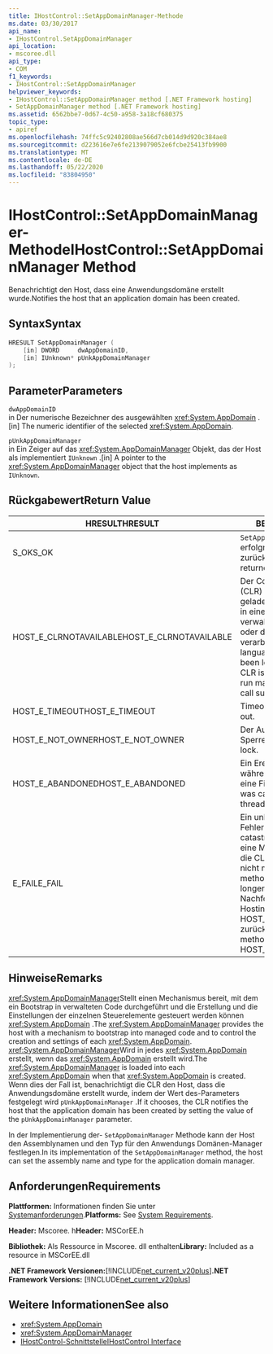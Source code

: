 ```yaml
---
title: IHostControl::SetAppDomainManager-Methode
ms.date: 03/30/2017
api_name:
- IHostControl.SetAppDomainManager
api_location:
- mscoree.dll
api_type:
- COM
f1_keywords:
- IHostControl::SetAppDomainManager
helpviewer_keywords:
- IHostControl::SetAppDomainManager method [.NET Framework hosting]
- SetAppDomainManager method [.NET Framework hosting]
ms.assetid: 6562bbe7-0d67-4c50-a958-3a18cf680375
topic_type:
- apiref
ms.openlocfilehash: 74ffc5c92402808ae566d7cb014d9d920c384ae8
ms.sourcegitcommit: d223616e7e6fe2139079052e6fcbe25413fb9900
ms.translationtype: MT
ms.contentlocale: de-DE
ms.lasthandoff: 05/22/2020
ms.locfileid: "83804950"
---
```

# <a name="ihostcontrolsetappdomainmanager-method"></a><span data-ttu-id="90c98-102">IHostControl::SetAppDomainManager-Methode</span><span class="sxs-lookup"><span data-stu-id="90c98-102">IHostControl::SetAppDomainManager Method</span></span>
<span data-ttu-id="90c98-103">Benachrichtigt den Host, dass eine Anwendungsdomäne erstellt wurde.</span><span class="sxs-lookup"><span data-stu-id="90c98-103">Notifies the host that an application domain has been created.</span></span>  
  
## <a name="syntax"></a><span data-ttu-id="90c98-104">Syntax</span><span class="sxs-lookup"><span data-stu-id="90c98-104">Syntax</span></span>  
  
```cpp  
HRESULT SetAppDomainManager (  
    [in] DWORD     dwAppDomainID,  
    [in] IUnknown* pUnkAppDomainManager  
);  
```  
  
## <a name="parameters"></a><span data-ttu-id="90c98-105">Parameter</span><span class="sxs-lookup"><span data-stu-id="90c98-105">Parameters</span></span>  
 `dwAppDomainID`  
 <span data-ttu-id="90c98-106">in Der numerische Bezeichner des ausgewählten <xref:System.AppDomain> .</span><span class="sxs-lookup"><span data-stu-id="90c98-106">[in] The numeric identifier of the selected <xref:System.AppDomain>.</span></span>  
  
 `pUnkAppDomainManager`  
 <span data-ttu-id="90c98-107">in Ein Zeiger auf das <xref:System.AppDomainManager> Objekt, das der Host als implementiert `IUnknown` .</span><span class="sxs-lookup"><span data-stu-id="90c98-107">[in] A pointer to the <xref:System.AppDomainManager> object that the host implements as `IUnknown`.</span></span>  
  
## <a name="return-value"></a><span data-ttu-id="90c98-108">Rückgabewert</span><span class="sxs-lookup"><span data-stu-id="90c98-108">Return Value</span></span>  
  
|<span data-ttu-id="90c98-109">HRESULT</span><span class="sxs-lookup"><span data-stu-id="90c98-109">HRESULT</span></span>|<span data-ttu-id="90c98-110">BESCHREIBUNG</span><span class="sxs-lookup"><span data-stu-id="90c98-110">Description</span></span>|  
|-------------|-----------------|  
|<span data-ttu-id="90c98-111">S_OK</span><span class="sxs-lookup"><span data-stu-id="90c98-111">S_OK</span></span>|<span data-ttu-id="90c98-112">`SetAppDomainManager`wurde erfolgreich zurückgegeben.</span><span class="sxs-lookup"><span data-stu-id="90c98-112">`SetAppDomainManager` returned successfully.</span></span>|  
|<span data-ttu-id="90c98-113">HOST_E_CLRNOTAVAILABLE</span><span class="sxs-lookup"><span data-stu-id="90c98-113">HOST_E_CLRNOTAVAILABLE</span></span>|<span data-ttu-id="90c98-114">Der Common Language Runtime (CLR) wurde nicht in einen Prozess geladen, oder die CLR befindet sich in einem Zustand, in dem Sie verwalteten Code nicht ausführen oder den-Befehl nicht erfolgreich verarbeiten kann.</span><span class="sxs-lookup"><span data-stu-id="90c98-114">The common language runtime (CLR) has not been loaded into a process, or the CLR is in a state in which it cannot run managed code or process the call successfully.</span></span>|  
|<span data-ttu-id="90c98-115">HOST_E_TIMEOUT</span><span class="sxs-lookup"><span data-stu-id="90c98-115">HOST_E_TIMEOUT</span></span>|<span data-ttu-id="90c98-116">Timeout des Aufrufes.</span><span class="sxs-lookup"><span data-stu-id="90c98-116">The call timed out.</span></span>|  
|<span data-ttu-id="90c98-117">HOST_E_NOT_OWNER</span><span class="sxs-lookup"><span data-stu-id="90c98-117">HOST_E_NOT_OWNER</span></span>|<span data-ttu-id="90c98-118">Der Aufrufer ist nicht Besitzer der Sperre.</span><span class="sxs-lookup"><span data-stu-id="90c98-118">The caller does not own the lock.</span></span>|  
|<span data-ttu-id="90c98-119">HOST_E_ABANDONED</span><span class="sxs-lookup"><span data-stu-id="90c98-119">HOST_E_ABANDONED</span></span>|<span data-ttu-id="90c98-120">Ein Ereignis wurde abgebrochen, während ein blockierter Thread oder eine Fiber darauf wartete.</span><span class="sxs-lookup"><span data-stu-id="90c98-120">An event was canceled while a blocked thread or fiber was waiting on it.</span></span>|  
|<span data-ttu-id="90c98-121">E_FAIL</span><span class="sxs-lookup"><span data-stu-id="90c98-121">E_FAIL</span></span>|<span data-ttu-id="90c98-122">Ein unbekannter schwerwiegender Fehler ist aufgetreten.</span><span class="sxs-lookup"><span data-stu-id="90c98-122">An unknown catastrophic failure occurred.</span></span> <span data-ttu-id="90c98-123">Wenn eine Methode E_FAIL zurückgibt, ist die CLR innerhalb des Prozesses nicht mehr verwendbar.</span><span class="sxs-lookup"><span data-stu-id="90c98-123">When a method returns E_FAIL, the CLR is no longer usable within the process.</span></span> <span data-ttu-id="90c98-124">Nachfolgende Aufrufe von Hostingmethoden geben HOST_E_CLRNOTAVAILABLE zurück.</span><span class="sxs-lookup"><span data-stu-id="90c98-124">Subsequent calls to hosting methods return HOST_E_CLRNOTAVAILABLE.</span></span>|  
  
## <a name="remarks"></a><span data-ttu-id="90c98-125">Hinweise</span><span class="sxs-lookup"><span data-stu-id="90c98-125">Remarks</span></span>  
 <span data-ttu-id="90c98-126"><xref:System.AppDomainManager>Stellt einen Mechanismus bereit, mit dem ein Bootstrap in verwalteten Code durchgeführt und die Erstellung und die Einstellungen der einzelnen Steuerelemente gesteuert werden können <xref:System.AppDomain> .</span><span class="sxs-lookup"><span data-stu-id="90c98-126">The <xref:System.AppDomainManager> provides the host with a mechanism to bootstrap into managed code and to control the creation and settings of each <xref:System.AppDomain>.</span></span> <span data-ttu-id="90c98-127"><xref:System.AppDomainManager>Wird in jedes <xref:System.AppDomain> erstellt, wenn das <xref:System.AppDomain> erstellt wird.</span><span class="sxs-lookup"><span data-stu-id="90c98-127">The <xref:System.AppDomainManager> is loaded into each <xref:System.AppDomain> when that <xref:System.AppDomain> is created.</span></span> <span data-ttu-id="90c98-128">Wenn dies der Fall ist, benachrichtigt die CLR den Host, dass die Anwendungsdomäne erstellt wurde, indem der Wert des-Parameters festgelegt wird `pUnkAppDomainManager` .</span><span class="sxs-lookup"><span data-stu-id="90c98-128">If it chooses, the CLR notifies the host that the application domain has been created by setting the value of the `pUnkAppDomainManager` parameter.</span></span>  
  
 <span data-ttu-id="90c98-129">In der Implementierung der- `SetAppDomainManager` Methode kann der Host den Assemblynamen und den Typ für den Anwendungs Domänen-Manager festlegen.</span><span class="sxs-lookup"><span data-stu-id="90c98-129">In its implementation of the `SetAppDomainManager` method, the host can set the assembly name and type for the application domain manager.</span></span>  
  
## <a name="requirements"></a><span data-ttu-id="90c98-130">Anforderungen</span><span class="sxs-lookup"><span data-stu-id="90c98-130">Requirements</span></span>  
 <span data-ttu-id="90c98-131">**Plattformen:** Informationen finden Sie unter [Systemanforderungen](../../get-started/system-requirements.md).</span><span class="sxs-lookup"><span data-stu-id="90c98-131">**Platforms:** See [System Requirements](../../get-started/system-requirements.md).</span></span>  
  
 <span data-ttu-id="90c98-132">**Header:** Mscoree. h</span><span class="sxs-lookup"><span data-stu-id="90c98-132">**Header:** MSCorEE.h</span></span>  
  
 <span data-ttu-id="90c98-133">**Bibliothek:** Als Ressource in Mscoree. dll enthalten</span><span class="sxs-lookup"><span data-stu-id="90c98-133">**Library:** Included as a resource in MSCorEE.dll</span></span>  
  
 <span data-ttu-id="90c98-134">**.NET Framework Versionen:**[!INCLUDE[net_current_v20plus](../../../../includes/net-current-v20plus-md.md)]</span><span class="sxs-lookup"><span data-stu-id="90c98-134">**.NET Framework Versions:** [!INCLUDE[net_current_v20plus](../../../../includes/net-current-v20plus-md.md)]</span></span>  
  
## <a name="see-also"></a><span data-ttu-id="90c98-135">Weitere Informationen</span><span class="sxs-lookup"><span data-stu-id="90c98-135">See also</span></span>

- <xref:System.AppDomain>
- <xref:System.AppDomainManager>
- [<span data-ttu-id="90c98-136">IHostControl-Schnittstelle</span><span class="sxs-lookup"><span data-stu-id="90c98-136">IHostControl Interface</span></span>](ihostcontrol-interface.md)
